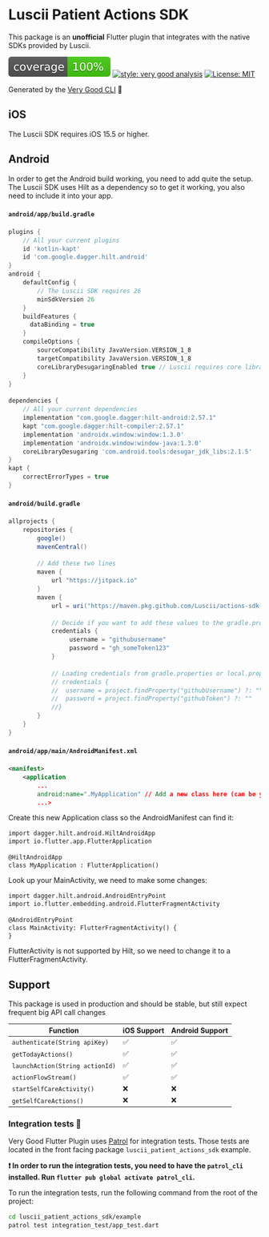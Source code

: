 # Luscii Patient Actions SDK

This package is an **unofficial** Flutter plugin that integrates with the native SDKs provided by Luscii.

![coverage][coverage_badge]
[![style: very good analysis][very_good_analysis_badge]][very_good_analysis_link]
[![License: MIT][license_badge]][license_link]

Generated by the [Very Good CLI][very_good_cli_link] 🤖

## iOS

The Luscii SDK requires iOS 15.5 or higher.

## Android

In order to get the Android build working, you need to add quite the setup. The Luscii SDK uses Hilt as a dependency so to get it working, you also need to include it into your app. 

#### `android/app/build.gradle`

```gradle
plugins {
    // All your current plugins
    id 'kotlin-kapt'
    id 'com.google.dagger.hilt.android'
}
android {
    defaultConfig {
        // The Luscii SDK requires 26
        minSdkVersion 26
    }
    buildFeatures {
      dataBinding = true
    }
    compileOptions {
        sourceCompatibility JavaVersion.VERSION_1_8
        targetCompatibility JavaVersion.VERSION_1_8
        coreLibraryDesugaringEnabled true // Luscii requires core library desugaring to be enabled
    }
}
    
dependencies {
    // All your current dependencies
    implementation "com.google.dagger:hilt-android:2.57.1"
    kapt "com.google.dagger:hilt-compiler:2.57.1"
    implementation 'androidx.window:window:1.3.0'
    implementation 'androidx.window:window-java:1.3.0'
    coreLibraryDesugaring 'com.android.tools:desugar_jdk_libs:2.1.5'
}
kapt {
    correctErrorTypes = true
}
```

#### `android/build.gradle`

```gradle
allprojects {
    repositories {
        google()
        mavenCentral()

        // Add these two lines
        maven {
            url "https://jitpack.io"
        }
        maven {
            url = uri("https://maven.pkg.github.com/Luscii/actions-sdk-android")

            // Decide if you want to add these values to the gradle.properties or local.properties file
            credentials {
                 username = "githubusername"
                 password = "gh_someToken123"
            }
            
            // Loading credentials from gradle.properties or local.properties will look like this
            // credentials {
            //  username = project.findProperty("githubUsername") ?: ""
            //  password = project.findProperty("githubToken") ?: ""
            //}
        }
    }
}
```

#### `android/app/main/AndroidManifest.xml`

```xml
<manifest>
    <application
        ...
        android:name=".MyApplication" // Add a new class here (can be your own name)
        ...>
```

Create this new Application class so the AndroidManifest can find it:

```
import dagger.hilt.android.HiltAndroidApp
import io.flutter.app.FlutterApplication

@HiltAndroidApp
class MyApplication : FlutterApplication()
```


Look up your MainActivity, we need to make some changes:

```
import dagger.hilt.android.AndroidEntryPoint
import io.flutter.embedding.android.FlutterFragmentActivity

@AndroidEntryPoint
class MainActivity: FlutterFragmentActivity() {
}
```
FlutterActivity is not supported by Hilt, so we need to change it to a FlutterFragmentActivity. 




## Support

This package is used in production and should be stable, but still expect frequent big API call changes

| Function               | iOS Support | Android Support |
|------------------------|-------------|-----------------|
| `authenticate(String apiKey)` | ✅           | ✅               |
| `getTodayActions()`         | ✅           | ✅               |
| `launchAction(String actionId)` | ✅           | ✅               |
| `actionFlowStream()`   | ✅           | ✅ 
| `startSelfCareActivity()`   | ❌           | ❌ 
| `getSelfCareActions()`   | ❌           | ❌              |


### Integration tests 🧪

Very Good Flutter Plugin uses [Patrol][patrol_link] for integration tests. Those tests are located 
in the front facing package `luscii_patient_actions_sdk` example. 

**❗ In order to run the integration tests, you need to have the `patrol_cli` installed. Run `flutter pub global activate patrol_cli`.**

To run the integration tests, run the following command from the root of the project:

```sh
cd luscii_patient_actions_sdk/example
patrol test integration_test/app_test.dart
```

[coverage_badge]: luscii_patient_actions_sdk/coverage_badge.svg
[license_badge]: https://img.shields.io/badge/license-MIT-blue.svg
[license_link]: https://opensource.org/licenses/MIT
[logo_black]: https://raw.githubusercontent.com/VGVentures/very_good_brand/main/styles/README/vgv_logo_black.png#gh-light-mode-only
[logo_white]: https://raw.githubusercontent.com/VGVentures/very_good_brand/main/styles/README/vgv_logo_white.png#gh-dark-mode-only
[very_good_analysis_badge]: https://img.shields.io/badge/style-very_good_analysis-B22C89.svg
[very_good_analysis_link]: https://pub.dev/packages/very_good_analysis
[patrol_link]: https://pub.dev/packages/patrol
[very_good_cli_link]: https://github.com/VeryGoodOpenSource/very_good_cli
[very_good_ventures_link]: https://verygood.ventures/?utm_source=github&utm_medium=banner&utm_campaign=core
[very_good_ventures_link_dark]: https://verygood.ventures/?utm_source=github&utm_medium=banner&utm_campaign=core#gh-dark-mode-only
[very_good_ventures_link_light]: https://verygood.ventures/?utm_source=github&utm_medium=banner&utm_campaign=core#gh-light-mode-only

